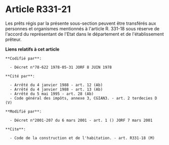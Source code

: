 # Article R331-21

Les prêts régis par la présente sous-section peuvent être transférés aux personnes et organismes mentionnés à l'article R.
331-18 sous réserve de l'accord du représentant de l'Etat dans le département et de l'établissement prêteur.

**Liens relatifs à cet article**

	**Codifié par**:

	  - Décret n°78-622 1978-05-31 JORF 8 JUIN 1978

	**Cité par**:

	  - Arrêté du 4 janvier 1988 - art. 12 (Ab)
	  - Arrêté du 4 janvier 1988 - art. 13 (Ab)
	  - Arrêté du 5 mai 1995 - art. 28 (Ab)
	  - Code général des impôts, annexe 3, CGIAN3. - art. 2 terdecies D (V)

	**Modifié par**:

	  - Décret n°2001-207 du 6 mars 2001 - art. 1 () JORF 7 mars 2001

	**Cite**:

	  - Code de la construction et de l'habitation. - art. R331-18 (M)
